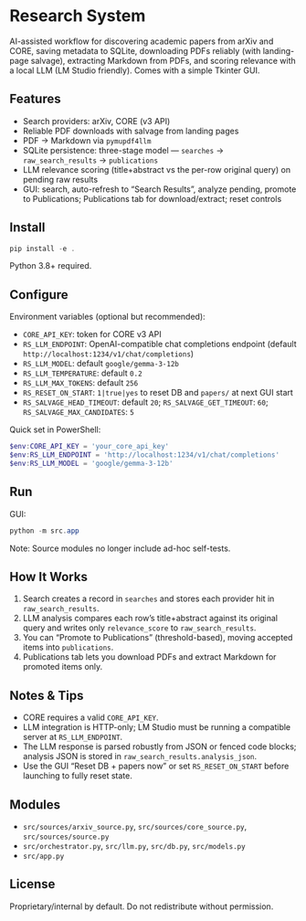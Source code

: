 # Research System

AI-assisted workflow for discovering academic papers from arXiv and CORE, saving metadata to SQLite, downloading PDFs reliably (with landing-page salvage), extracting Markdown from PDFs, and scoring relevance with a local LLM (LM Studio friendly). Comes with a simple Tkinter GUI.

## Features

- Search providers: arXiv, CORE (v3 API)
- Reliable PDF downloads with salvage from landing pages
- PDF → Markdown via `pymupdf4llm`
- SQLite persistence: three-stage model — `searches` → `raw_search_results` → `publications`
- LLM relevance scoring (title+abstract vs the per-row original query) on pending raw results
- GUI: search, auto-refresh to “Search Results”, analyze pending, promote to Publications; Publications tab for download/extract; reset controls
  

## Install

```powershell
pip install -e .
```

Python 3.8+ required.

## Configure

Environment variables (optional but recommended):

- `CORE_API_KEY`: token for CORE v3 API
- `RS_LLM_ENDPOINT`: OpenAI-compatible chat completions endpoint (default `http://localhost:1234/v1/chat/completions`)
- `RS_LLM_MODEL`: default `google/gemma-3-12b`
- `RS_LLM_TEMPERATURE`: default `0.2`
- `RS_LLM_MAX_TOKENS`: default `256`
- `RS_RESET_ON_START`: `1|true|yes` to reset DB and `papers/` at next GUI start
- `RS_SALVAGE_HEAD_TIMEOUT`: default `20`; `RS_SALVAGE_GET_TIMEOUT`: `60`; `RS_SALVAGE_MAX_CANDIDATES`: `5`

Quick set in PowerShell:

```powershell
$env:CORE_API_KEY = 'your_core_api_key'
$env:RS_LLM_ENDPOINT = 'http://localhost:1234/v1/chat/completions'
$env:RS_LLM_MODEL = 'google/gemma-3-12b'
```

## Run

GUI:

```powershell
python -m src.app
```

Note: Source modules no longer include ad-hoc self-tests.

## How It Works

1. Search creates a record in `searches` and stores each provider hit in `raw_search_results`.
2. LLM analysis compares each row’s title+abstract against its original query and writes only `relevance_score` to `raw_search_results`.
3. You can “Promote to Publications” (threshold-based), moving accepted items into `publications`.
4. Publications tab lets you download PDFs and extract Markdown for promoted items only.

## Notes & Tips

- CORE requires a valid `CORE_API_KEY`.
- LLM integration is HTTP-only; LM Studio must be running a compatible server at `RS_LLM_ENDPOINT`.
- The LLM response is parsed robustly from JSON or fenced code blocks; analysis JSON is stored in `raw_search_results.analysis_json`.
- Use the GUI “Reset DB + papers now” or set `RS_RESET_ON_START` before launching to fully reset state.

## Modules

- `src/sources/arxiv_source.py`, `src/sources/core_source.py`, `src/sources/source.py`
- `src/orchestrator.py`, `src/llm.py`, `src/db.py`, `src/models.py`
- `src/app.py`

## License

Proprietary/internal by default. Do not redistribute without permission.
